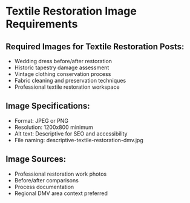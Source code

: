 # Textile Restoration Image Requirements

## Required Images for Textile Restoration Posts:
- Wedding dress before/after restoration
- Historic tapestry damage assessment
- Vintage clothing conservation process
- Fabric cleaning and preservation techniques
- Professional textile restoration workspace

## Image Specifications:
- Format: JPEG or PNG
- Resolution: 1200x800 minimum
- Alt text: Descriptive for SEO and accessibility
- File naming: descriptive-textile-restoration-dmv.jpg

## Image Sources:
- Professional restoration work photos
- Before/after comparisons
- Process documentation
- Regional DMV area context preferred
